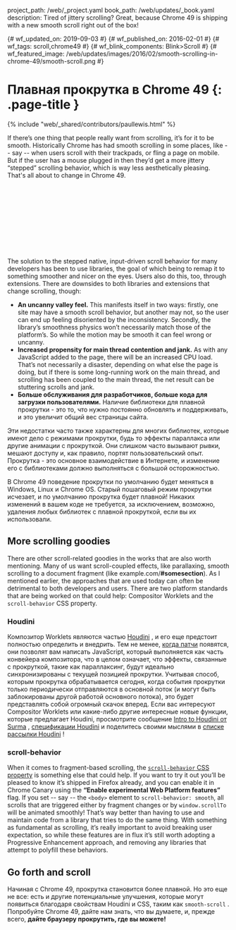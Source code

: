 project_path: /web/_project.yaml
book_path: /web/updates/_book.yaml
description: Tired of jittery scrolling? Great, because Chrome 49 is shipping with a new smooth scroll right out of the box!

{# wf_updated_on: 2019-09-03 #}
{# wf_published_on: 2016-02-01 #}
{# wf_tags: scroll,chrome49 #}
{# wf_blink_components: Blink>Scroll #}
{# wf_featured_image:
/web/updates/images/2016/02/smooth-scrolling-in-chrome-49/smooth-scroll.png #}

# Плавная прокрутка в Chrome 49 {: .page-title }

{% include "web/_shared/contributors/paullewis.html" %}

If there’s one thing that people really want from scrolling, it’s for it to be
smooth. Historically Chrome has had smooth scrolling in some places, like -- say
-- when users scroll with their trackpads, or fling a page on mobile. But if the
user has a mouse plugged in then they’d get a more jittery “stepped” scrolling
behavior, which is way less aesthetically pleasing. That's all about to change
in Chrome 49.

<div class="video-wrapper">
<iframe class="devsite-embedded-youtube-video" data-video-id="QtpEpXYEbao"
data-autohide="1" data-showinfo="0" frameborder="0" allowfullscreen>
  </iframe>
</div>

The solution to the stepped native, input-driven scroll behavior for many
developers has been to use libraries, the goal of which being to remap it to
something smoother and nicer on the eyes. Users also do this, too, through
extensions. There are downsides to both libraries and extensions that change
scrolling, though:

- **An uncanny valley feel.** This manifests itself in two ways: firstly, one
site may have a smooth scroll behavior, but another may not, so the user can end
up feeling disoriented by the inconsistency. Secondly, the library’s smoothness
physics won’t necessarily match those of the platform’s. So while the motion may
be smooth it can feel wrong or uncanny.
- **Increased propensity for main thread contention and jank.** As with any
JavaScript added to the page, there will be an increased CPU load. That’s not
necessarily a disaster, depending on what else the page is doing, but if there
is some long-running work on the main thread, and scrolling has been coupled to
the main thread, the net result can be stuttering scrolls and jank.
- **Больше обслуживания для разработчиков, больше кода для загрузки
пользователями.** Наличие библиотеки для плавной прокрутки - это то, что нужно
постоянно обновлять и поддерживать, и это увеличит общий вес страницы сайта.

Эти недостатки часто также характерны для многих библиотек, которые имеют дело с
режимами прокрутки, будь то эффекты параллакса или другие анимации с прокруткой.
Они слишком часто вызывают рывки, мешают доступу и, как правило, портят
пользовательский опыт. Прокрутка - это основное взаимодействие в Интернете, и
изменение его с библиотеками должно выполняться с большой осторожностью.

В Chrome 49 поведение прокрутки по умолчанию будет меняться в Windows, Linux и
Chrome OS. Старый пошаговый режим прокрутки исчезает, и по умолчанию прокрутка
будет плавной! Никаких изменений в вашем коде не требуется, за исключением,
возможно, удаления любых библиотек с плавной прокруткой, если вы их
использовали.

## More scrolling goodies

There are other scroll-related goodies in the works that are also worth
mentioning. Many of us want scroll-coupled effects, like parallaxing, smooth
scrolling to a document fragment (like example.com/**#somesection**). As I
mentioned earlier, the approaches that are used today can often be detrimental
to both developers and users. There are two platform standards that are being
worked on that could help: Compositor Worklets and the `scroll-behavior` CSS
property.

### Houdini

Композитор Worklets являются частью [Houdini](https://wiki.css-houdini.org/) , и
его еще предстоит полностью определить и внедрить. Тем не менее, [когда
патчи](http://crbug.com/436952) появятся, они позволят вам написать JavaScript,
который выполняется как часть конвейера композитора, что в целом означает, что
эффекты, связанные с прокруткой, такие как параллаксинг, будут идеально
синхронизированы с текущей позицией прокрутки. Учитывая способ, которым
прокрутка обрабатывается сегодня, когда события прокрутки только периодически
отправляются в основной поток (и могут быть заблокированы другой работой
основного потока), это будет представлять собой огромный скачок вперед. Если вас
интересуют Compositor Worklets или какие-либо другие интересные новые функции,
которые предлагает Houdini, просмотрите сообщение [Intro to Houdini от
Surma](https://dassur.ma/things/houdini-intro/) , [спецификации
Houdini](https://drafts.css-houdini.org/) и поделитесь своими мыслями в [списке
рассылки Houdini](https://lists.w3.org/Archives/Public/public-houdini/) !

### scroll-behavior

When it comes to fragment-based scrolling, the [`scroll-behavior` CSS
property](https://developer.mozilla.org/en-US/docs/Web/CSS/scroll-behavior) is
something else that could help. If you want to try it out you’ll be pleased to
know it’s shipped in Firefox already, and you can enable it in Chrome Canary
using the **“Enable experimental Web Platform features”** flag. If you set --
say -- the `<body>` element to `scroll-behavior: smooth`, all scrolls that are
triggered either by fragment changes or by `window.scrollTo` will be animated
smoothly! That’s way better than having to use and maintain code from a library
that tries to do the same thing. With something as fundamental as scrolling,
it’s really important to avoid breaking user expectation, so while these
features are in flux it’s still worth adopting a Progressive Enhancement
approach, and removing any libraries that attempt to polyfill these behaviors.

## Go forth and scroll

Начиная с Chrome 49, прокрутка становится более плавной. Но это еще не все: есть
и другие потенциальные улучшения, которые могут появиться благодаря свойствам
Houdini и CSS, таким как `smooth-scroll` . Попробуйте Chrome 49, дайте нам
знать, что вы думаете, и, прежде всего, **дайте браузеру прокрутить, где вы
можете!**
